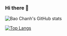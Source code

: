 ### Hi there 👋

<!--
**baochanh18/baochanh18** is a ✨ _special_ ✨ repository because its `README.md` (this file) appears on your GitHub profile.

Here are some ideas to get you started:

- 🔭 I’m currently working on ...
- 🌱 I’m currently learning ...
- 👯 I’m looking to collaborate on ...
- 🤔 I’m looking for help with ...
- 💬 Ask me about ...
- 📫 How to reach me: ...
- 😄 Pronouns: ...
- ⚡ Fun fact: ...
-->

![Bao Chanh's GitHub stats](https://github-readme-stats.vercel.app/api?username=baochanh18&count_private=true&show_icons=true&theme=tokyonight)

[![Top Langs](https://github-readme-stats.vercel.app/api/top-langs/?username=baochanh18&layout=compact)](https://github.com/anuraghazra/github-readme-stats)


